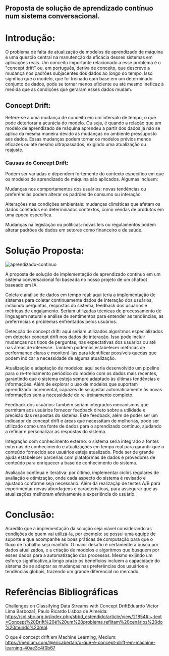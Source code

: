 ## Proposta de solução de aprendizado contínuo num sistema conversacional.

# Introdução:

O problema de falta de atualização de modelos de aprendizado de máquina é uma questão central na manutenção da eficácia desses sistemas em aplicações reais. Um conceito importante relacionado a esse problema é o "concept drift" ou,  em português, deriva de conceito, que descreve a mudança nos padrões subjacentes dos dados ao longo do tempo. Isso significa que o modelo, que foi treinado com base em um determinado conjunto de dados, pode se tornar menos eficiente ou até mesmo ineficaz à medida que as condições que geraram esses dados mudam.

## Concept Drift:

Refere-se a uma mudança de conceito em um intervalo de tempo, o que pode deteriorar a acurácia do modelo. Ou seja, é quando a relação que um modelo de aprendizado de máquina aprendeu a partir dos dados já não se aplica da mesma maneira devido às mudanças no ambiente pressuposto aos dados. Essas mudanças podem tornar os modelos prévios menos eficazes ou até mesmo ultrapassados, exigindo uma atualização ou reajuste.

### Causas do Concept Drift:

Podem ser variadas e dependem fortemente do contexto específico em que os modelos de aprendizado de máquina são aplicados. Algumas incluem:

Mudanças nos comportamentos dos usuários: novas tendências ou preferências podem alterar os padrões de consumo ou interação.

Alterações nas condições ambientais: mudanças climáticas que afetam os dados coletados em determinados contextos, como vendas de produtos em uma época específica.

Mudanças na legislação ou políticas: novas leis ou regulamentos podem alterar padrões de dados em setores como financeiro e de saúde.


# Solução Proposta: 

![aprendizado-continuo](https://github.com/emoly10022/ML-ponderada-M7S3/assets/110625232/fc34ddee-4d39-451a-8ca0-c16ebf5b8566)


A proposta de solução de implementação de aprendizado contínuo em um sistema conversacional foi baseada no nosso projeto de um chatbot baseado em IA.

Coleta e análise de dados em tempo real: aqui teria a implementação de  sistemas para coletar continuamente dados de interação dos usuários, incluindo perguntas, respostas do sistema, feedback dos usuários e métricas de engajamento. Seriam utilizadas técnicas de processamento de linguagem natural e análise de sentimentos para entender as tendências, as preferrncias e problemas enfrentados pelos usuários.

Detecção de concept drift: aqui seriam utilizados algoritmos especializados em detectar concept drift nos dados de interação. Isso pode incluir mudanças nos tipos de perguntas, nas expectativas dos usuários ou até nas áreas de interesse. Também podemos estabelecer métricas de performance claras e monitorá-las para identificar possíveis quedas que podem indicar a necessidade de alguma atualização.

Atualização e adaptação de modelos: aqui seria desenvolvido um pipeline para o re-treinamento periódico do modelo com os dados mais recentes, garantindo que o sistema esteja sempre adaptado às últimas tendências e informações. Além de explorar o uso de modelos que suportam aprendizado incremental, capazes de se ajustar automaticamente às novas informações sem a necessidade de re-treinamento completo.

Feedback dos usuários: também seriam integrados mecanismos que permitam aos usuários fornecer feedback direto sobre a utilidade e precisão das respostas do sistema. Este feedback, além de poder ser um indicador de concept drift e áreas que necessitam de melhorias, pode ser utilizado como uma fonte de dados para o aprendizado contínuo, ajudando a refinar e personalizar as respostas do sistema.

Integração com conhecimento externo: o sistema seria integrado a fontes externas de conhecimento e atualizações em tempo real para garantir que o conteúdo fornecido aos usuários esteja atualizado. Pode ser de grande ajuda estabelecer parcerias com plataformas de dados e provedores de conteúdo para enriquecer a base de conhecimento do sistema.

Avaliação contínua e iterativa: por último, implementar ciclos regulares de avaliação e otimização, onde cada aspecto do sistema é revisado e ajustado conforme seja necessário. Além da realizaçãp de testes A/B para experimentar novas abordagens e características, para assegurar que as atualizações melhoram efetivamente a experiência do usuário.


# Conclusão:

Acredito que a implementação da solução seja viável considerando as condições de quem vai utilizá-la, por exemplo: se possui uma equipe de suporte e que acompanhe as boas práticas de computação para que o fluxo de trabalho seja mantido. O maior desafio é certamente a busca por dados atualizados, e a criação de modelos e algoritmos que busquem por esses dados para a automatização dos processos. Mesmo exijindo um esforço significativo,a longo prazo os benefícios incluem a capacidade do sistema de se adaptar as mudanças nas preferências dos usuários e tendências globais, trazendo um grande diferencial no mercado.


# Referências Bibliográficas

Challenges on Classifying Data Streams with Concept DriftEduardo Victor Lima Barboza1, Paulo Ricardo Lisboa de Almeida: https://sol.sbc.org.br/index.php/sbbd_estendido/article/view/21854#:~:text=Concept%20Drift%20é%20um%20problema,reflitam%20cenários%20do%20mundo%20real.

O que é concept drift em Machine Learning, Medium:
https://medium.com/@ericabertan/o-que-é-concept-drift-em-machine-learning-40ae3c4f0b67
